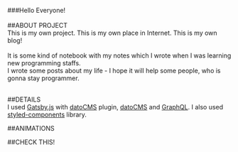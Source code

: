 ###Hello Everyone! <br>
<br>
##ABOUT PROJECT <br>
This is my own project. This is my own place in Internet. This is my own blog! <br>
<br>
It is some kind of notebook with my notes which I wrote when I was learning new programming staffs. <br>
I wrote some posts about my life - I hope it will help some people, who is gonna stay programmer. <br>
<br>

##DETAILS  <br>
I used <a href="https://gatsbyjs.com">Gatsby.js</a> with <a href="https://www.gatsbyjs.com/plugins/gatsby-source-datocms/">datoCMS</a> plugin, <a href="https://www.datocms.com/">datoCMS</a> and <a href="https://graphql.org/">GraphQL</a>. 
I also used <a href="https://styled-components.com/">styled-components</a> library.

##ANIMATIONS


##CHECK THIS!
